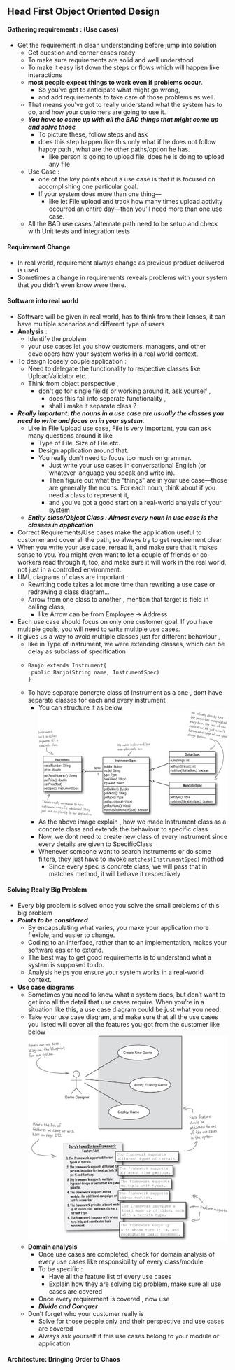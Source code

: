 ## Head First Object Oriented Design
#### Gathering requirements : (Use cases)
- Get the requirement in clean understanding before jump into solution
  - Get question and corner cases ready 
  - To make sure requirements are solid and well understood
  - To make it easy list down the steps or flows which will happen like interactions 
  - **most people expect things to work even if problems occur.** 
    - So you’ve got to anticipate what might go wrong, 
    - and add requirements to take care of those problems as well. 
  - That means you’ve got to really understand what the system has to do, and how your customers are going to use it.
  - **_You have to come up with all the BAD things that might come up and solve those_**
    - To picture these, follow steps and ask 
    - does this step happen like this only what if he does not follow happy path , what are the other paths/option he has. 
      - like person is going to upload file, does he is doing to upload any file
  - Use Case : 
    - one of the key points about a use case is that it is focused on accomplishing one particular goal. 
    - If your system does more than one thing—
      - like let File upload and track how many times upload activity occurred an entire day—then you’ll need more than one use case.
  - All the BAD use cases /alternate path need to be setup and check with Unit tests and integration tests
#### Requirement Change
- In real world, requirement always change as previous product delivered is used
- Sometimes a change in requirements reveals problems with your system that you didn’t even know were there.

#### Software into real world
- Software will be given in real world, has to think from their lenses, it can have multiple scenarios and different type of users
- **Analysis** : 
  - Identify the problem
  - your use cases let you show customers, managers, and other developers how your system works in a real world context.
- To design loosely couple application :
  - Need to delegate the functionality to respective classes like UploadValidator etc.
  - Think from object perspective , 
    - don't go for single fields or working around it, ask yourself , 
      - does this fall into separate functionality , 
      - shall i make it separate class ?
- **_Really important: the nouns in a use case are usually the classes you need to write and focus on in your system._**
  - Like in File Upload use case, File is very important, you can ask many questions around it like 
    - Type of File, Size of File etc.
    - Design application around that.
    - You really don’t need to focus too much on grammar. 
      - Just write your use cases in conversational English (or whatever language you speak and write in). 
      - Then figure out what the “things” are in your use case—those are generally the nouns. For each noun, think about if you need a class to represent it, 
      - and you’ve got a good start on a real-world analysis of your system
  - **_Entity class/Object Class : Almost every noun in use case is the classes in application_**
- Correct Requirements/Use cases make the application useful to customer and cover all the path, so always try to get requirement clear
- When you write your use case, reread it, and make sure that it makes sense to you. You might even want to let a couple of friends or co-workers read through it, too, and make sure it will work in the real world, not just in a controlled environment.
- UML diagrams of class are important : 
  - Rewriting code takes a lot more time than rewriting a use case or redrawing a class diagram...
  - Arrow from one class to another , mention that target is field in calling class, 
    - like Arrow can be from Employee -> Address
- Each use case should focus on only one customer goal. If you have multiple goals, you will need to write multiple use cases.
- It gives us a way to avoid multiple classes just for different behaviour , 
  - like in Type of instrument, we were extending classes, which can be delay as subclass of specification
  - ```
    Banjo extends Instrument{
     public Banjo(String name, InstrumentSpec)
    }
    ```
  - To have separate concrete class of Instrument as a one , dont have separate classes for each and every instrument 
    - You can structure it as below
    ![](MultipleClassesOfInstrumentToOnlyOne.png)
    - As the above image explain , how we made Instrument class as a concrete class and extends the behaviour to specific class
    - Now, we dont need to create new class of every Instrument since every details are given to SpecificClass
    - Whenever someone want to search instruments or do some filters, they just have to invoke ``matches(InstrumentSpec)`` method
      - Since every spec is concrete class, we will pass that in matches method, it will behave it respectively 

#### Solving Really Big Problem
  - Every big problem is solved once you solve the small problems of this big problem
  - **_Points to be considered_**
    - By encapsulating what varies, you make your application more flexible, and easier to change.
    - Coding to an interface, rather than to an implementation, makes your software easier to extend.
    - The best way to get good requirements is to understand what a system is supposed to do.
    - Analysis helps you ensure your system works in a real-world context.
  - **Use case diagrams**
    - Sometimes you need to know what a system does, but don’t want to get into all the detail that use cases require. When you’re in a situation like this, a use case diagram could be just what you need:
    - Take your use case diagram, and make sure that all the use cases you listed will cover all the features you got from the customer like below
     ![](usecase.png)
    - **Domain analysis**
      - Once use cases are completed, check for domain analysis of every use cases like responsibility of every class/module
      - To be specific : 
        - Have all the feature list of every use cases
        - Explain how they are solving big problem, make sure all use cases are covered
      - Once every requirement is covered , now use
      - **_Divide and Conquer_**
    - Don’t forget who your customer really is
      - Solve for those people only and their perspective and use cases are covered
      - Always ask yourself if this use cases belong to your module or application

#### Architecture: Bringing Order to Chaos